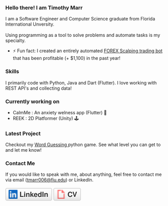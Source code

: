 ### Hello there! I am Timothy Marr

I am a Software Engineer and Computer Science graduate from Florida International Unversity. 
<br>
<br>
Using programming as a tool to solve problems and automate tasks is my specialty.

- ⚡ Fun fact: I created an entirely automated <a href = "https://seniorproject.cis.fiu.edu/seniorprojects/efort-efst/"> FOREX Scalping trading bot </a> that has been profitable (+ $1,100) in the past year!

### Skills
I primarily code with Python, Java and Dart (Flutter). I love working with REST API's and collecting data!

### Currently working on
<ul>
  <li>
  CalmMe : An anxiety welness app (Flutter) 🍃
  </li>
  <li>
  REEK : 2D Platformer (Unity) 🕹️
  </li>
</ul>

### Latest Project
Checkout my <a href = "https://github.com/timmarr98/Word-Guessing">Word Guessing </a> python game. See what level you can get to and let me know! 

### Contact Me
If you would like to speak with me, about anything, feel free to contact me via email (tmarr006@fiu.edu) or LinkedIn.
<br>
<br>
<a href="https://www.linkedin.com/in/timothy-marr-26a041186/"><img src="imgs/linkedin.svg" alt="LinkedIn"></a>
<a href = "Resume_TimothyMarr (1).pdf"><img src = "imgs/cv.svg" alt = "Cv"></a>

 

<!--
**timmarr98/timmarr98** is a ✨ _special_ ✨ repository because its `README.md` (this file) appears on your GitHub profile.

Here are some ideas to get you started:

- 🔭 I’m currently working on ...
- 🌱 I’m currently learning ...
- 👯 I’m looking to collaborate on ...
- 🤔 I’m looking for help with ...
- 💬 Ask me about ...
- 📫 How to reach me: ...
- 😄 Pronouns: ...
- ⚡ Fun fact: ...
-->
